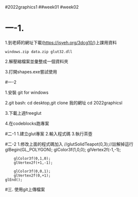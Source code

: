 #2022graphics1
##week01
#week02
# 一-1.

1.到老師的網址下載(https://jsyeh.org/3dcg10/)上課用資料

    windows.zip data.zip glut32.dll

2.解壓縮檔案並彙整成一個資料夾

3.打開shapes.exe嘗試使用



#一-2

1.安裝 git for windows

2.git bash: cd desktop,git clone 我的網址 cd 2022graphicsl





3.下載上週freeglut

4.在codeblocks跑專案


#二-1
1.建立glut專案
2.輸入程式碼
3.執行茶壺

#二-2
1.修改上面的程式碼加入
//glutSolidTeapot(0,3);//註解掉這行
    glBegin(GL_POLYGON);
        glColor3f(1,0,0);
        glVertex2f(-1,-1);

        glColor3f(0,1,0);
        glVertex2f(+1,-1);

        glColor3f(0,0,1);
        glVertex2f(0,+1);
    glEnd();

#三.
使用git上傳檔案

